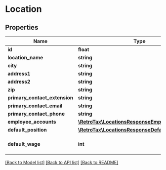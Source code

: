 # Location

## Properties
Name | Type | Description | Notes
------------ | ------------- | ------------- | -------------
**id** | **float** |  | [optional] 
**location_name** | **string** |  | [optional] 
**city** | **string** |  | [optional] 
**address1** | **string** |  | [optional] 
**address2** | **string** |  | [optional] 
**zip** | **string** |  | [optional] 
**primary_contact_extension** | **string** |  | [optional] 
**primary_contact_email** | **string** |  | [optional] 
**primary_contact_phone** | **string** |  | [optional] 
**employee_accounts** | [**\RetroTax\LocationsResponseEmployeeAccounts[]**](LocationsResponseEmployeeAccounts.md) |  | [optional] 
**default_position** | [**\RetroTax\LocationsResponseDefaultPosition**](LocationsResponseDefaultPosition.md) |  | [optional] 
**default_wage** | **int** | Default wage of location. | [optional] 

[[Back to Model list]](../README.md#documentation-for-models) [[Back to API list]](../README.md#documentation-for-api-endpoints) [[Back to README]](../README.md)


